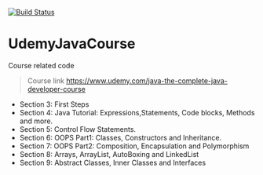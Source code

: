 [![Build Status](https://travis-ci.org/Krishnom/UdemyJavaCourse.svg?branch=master)](https://travis-ci.org/Krishnom/UdemyJavaCourse)


# UdemyJavaCourse
Course related code 

> Course link
  https://www.udemy.com/java-the-complete-java-developer-course

- Section 3: First Steps
- Section 4: Java Tutorial: Expressions,Statements, Code blocks, Methods  and more.
- Section 5: Control Flow Statements.
- Section 6: OOPS Part1: Classes, Constructors and Inheritance.
- Section 7: OOPS Part2: Composition, Encapsulation and Polymorphism
- Section 8: Arrays, ArrayList, AutoBoxing and LinkedList
- Section 9: Abstract Classes, Inner Classes and Interfaces
